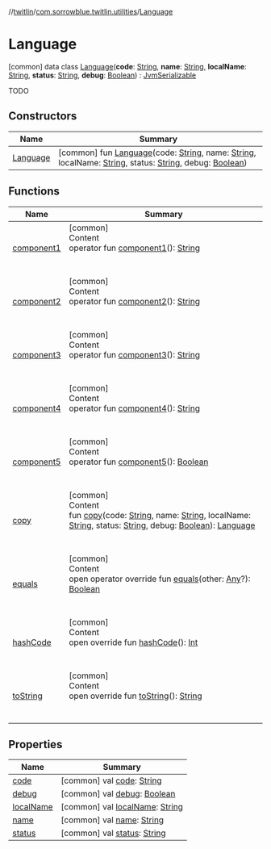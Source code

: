 //[twitlin](../../index.md)/[com.sorrowblue.twitlin.utilities](../index.md)/[Language](index.md)



# Language  
 [common] data class [Language](index.md)(**code**: [String](https://kotlinlang.org/api/latest/jvm/stdlib/kotlin/-string/index.html), **name**: [String](https://kotlinlang.org/api/latest/jvm/stdlib/kotlin/-string/index.html), **localName**: [String](https://kotlinlang.org/api/latest/jvm/stdlib/kotlin/-string/index.html), **status**: [String](https://kotlinlang.org/api/latest/jvm/stdlib/kotlin/-string/index.html), **debug**: [Boolean](https://kotlinlang.org/api/latest/jvm/stdlib/kotlin/-boolean/index.html)) : [JvmSerializable](../../com.sorrowblue.twitlin.annotation/-jvm-serializable/index.md)

TODO

   


## Constructors  
  
|  Name|  Summary| 
|---|---|
| <a name="com.sorrowblue.twitlin.utilities/Language/Language/#kotlin.String#kotlin.String#kotlin.String#kotlin.String#kotlin.Boolean/PointingToDeclaration/"></a>[Language](-language.md)| <a name="com.sorrowblue.twitlin.utilities/Language/Language/#kotlin.String#kotlin.String#kotlin.String#kotlin.String#kotlin.Boolean/PointingToDeclaration/"></a> [common] fun [Language](-language.md)(code: [String](https://kotlinlang.org/api/latest/jvm/stdlib/kotlin/-string/index.html), name: [String](https://kotlinlang.org/api/latest/jvm/stdlib/kotlin/-string/index.html), localName: [String](https://kotlinlang.org/api/latest/jvm/stdlib/kotlin/-string/index.html), status: [String](https://kotlinlang.org/api/latest/jvm/stdlib/kotlin/-string/index.html), debug: [Boolean](https://kotlinlang.org/api/latest/jvm/stdlib/kotlin/-boolean/index.html))   <br>


## Functions  
  
|  Name|  Summary| 
|---|---|
| <a name="com.sorrowblue.twitlin.utilities/Language/component1/#/PointingToDeclaration/"></a>[component1](component1.md)| <a name="com.sorrowblue.twitlin.utilities/Language/component1/#/PointingToDeclaration/"></a>[common]  <br>Content  <br>operator fun [component1](component1.md)(): [String](https://kotlinlang.org/api/latest/jvm/stdlib/kotlin/-string/index.html)  <br><br><br>
| <a name="com.sorrowblue.twitlin.utilities/Language/component2/#/PointingToDeclaration/"></a>[component2](component2.md)| <a name="com.sorrowblue.twitlin.utilities/Language/component2/#/PointingToDeclaration/"></a>[common]  <br>Content  <br>operator fun [component2](component2.md)(): [String](https://kotlinlang.org/api/latest/jvm/stdlib/kotlin/-string/index.html)  <br><br><br>
| <a name="com.sorrowblue.twitlin.utilities/Language/component3/#/PointingToDeclaration/"></a>[component3](component3.md)| <a name="com.sorrowblue.twitlin.utilities/Language/component3/#/PointingToDeclaration/"></a>[common]  <br>Content  <br>operator fun [component3](component3.md)(): [String](https://kotlinlang.org/api/latest/jvm/stdlib/kotlin/-string/index.html)  <br><br><br>
| <a name="com.sorrowblue.twitlin.utilities/Language/component4/#/PointingToDeclaration/"></a>[component4](component4.md)| <a name="com.sorrowblue.twitlin.utilities/Language/component4/#/PointingToDeclaration/"></a>[common]  <br>Content  <br>operator fun [component4](component4.md)(): [String](https://kotlinlang.org/api/latest/jvm/stdlib/kotlin/-string/index.html)  <br><br><br>
| <a name="com.sorrowblue.twitlin.utilities/Language/component5/#/PointingToDeclaration/"></a>[component5](component5.md)| <a name="com.sorrowblue.twitlin.utilities/Language/component5/#/PointingToDeclaration/"></a>[common]  <br>Content  <br>operator fun [component5](component5.md)(): [Boolean](https://kotlinlang.org/api/latest/jvm/stdlib/kotlin/-boolean/index.html)  <br><br><br>
| <a name="com.sorrowblue.twitlin.utilities/Language/copy/#kotlin.String#kotlin.String#kotlin.String#kotlin.String#kotlin.Boolean/PointingToDeclaration/"></a>[copy](copy.md)| <a name="com.sorrowblue.twitlin.utilities/Language/copy/#kotlin.String#kotlin.String#kotlin.String#kotlin.String#kotlin.Boolean/PointingToDeclaration/"></a>[common]  <br>Content  <br>fun [copy](copy.md)(code: [String](https://kotlinlang.org/api/latest/jvm/stdlib/kotlin/-string/index.html), name: [String](https://kotlinlang.org/api/latest/jvm/stdlib/kotlin/-string/index.html), localName: [String](https://kotlinlang.org/api/latest/jvm/stdlib/kotlin/-string/index.html), status: [String](https://kotlinlang.org/api/latest/jvm/stdlib/kotlin/-string/index.html), debug: [Boolean](https://kotlinlang.org/api/latest/jvm/stdlib/kotlin/-boolean/index.html)): [Language](index.md)  <br><br><br>
| <a name="kotlin/Any/equals/#kotlin.Any?/PointingToDeclaration/"></a>[equals](../../com.sorrowblue.twitlin.v2.users/-users-api/-expansion/-companion/index.md#%5Bkotlin%2FAny%2Fequals%2F%23kotlin.Any%3F%2FPointingToDeclaration%2F%5D%2FFunctions%2F1930806739)| <a name="kotlin/Any/equals/#kotlin.Any?/PointingToDeclaration/"></a>[common]  <br>Content  <br>open operator override fun [equals](../../com.sorrowblue.twitlin.v2.users/-users-api/-expansion/-companion/index.md#%5Bkotlin%2FAny%2Fequals%2F%23kotlin.Any%3F%2FPointingToDeclaration%2F%5D%2FFunctions%2F1930806739)(other: [Any](https://kotlinlang.org/api/latest/jvm/stdlib/kotlin/-any/index.html)?): [Boolean](https://kotlinlang.org/api/latest/jvm/stdlib/kotlin/-boolean/index.html)  <br><br><br>
| <a name="kotlin/Any/hashCode/#/PointingToDeclaration/"></a>[hashCode](../../com.sorrowblue.twitlin.v2.users/-users-api/-expansion/-companion/index.md#%5Bkotlin%2FAny%2FhashCode%2F%23%2FPointingToDeclaration%2F%5D%2FFunctions%2F1930806739)| <a name="kotlin/Any/hashCode/#/PointingToDeclaration/"></a>[common]  <br>Content  <br>open override fun [hashCode](../../com.sorrowblue.twitlin.v2.users/-users-api/-expansion/-companion/index.md#%5Bkotlin%2FAny%2FhashCode%2F%23%2FPointingToDeclaration%2F%5D%2FFunctions%2F1930806739)(): [Int](https://kotlinlang.org/api/latest/jvm/stdlib/kotlin/-int/index.html)  <br><br><br>
| <a name="kotlin/Any/toString/#/PointingToDeclaration/"></a>[toString](../../com.sorrowblue.twitlin.v2.users/-users-api/-expansion/-companion/index.md#%5Bkotlin%2FAny%2FtoString%2F%23%2FPointingToDeclaration%2F%5D%2FFunctions%2F1930806739)| <a name="kotlin/Any/toString/#/PointingToDeclaration/"></a>[common]  <br>Content  <br>open override fun [toString](../../com.sorrowblue.twitlin.v2.users/-users-api/-expansion/-companion/index.md#%5Bkotlin%2FAny%2FtoString%2F%23%2FPointingToDeclaration%2F%5D%2FFunctions%2F1930806739)(): [String](https://kotlinlang.org/api/latest/jvm/stdlib/kotlin/-string/index.html)  <br><br><br>


## Properties  
  
|  Name|  Summary| 
|---|---|
| <a name="com.sorrowblue.twitlin.utilities/Language/code/#/PointingToDeclaration/"></a>[code](code.md)| <a name="com.sorrowblue.twitlin.utilities/Language/code/#/PointingToDeclaration/"></a> [common] val [code](code.md): [String](https://kotlinlang.org/api/latest/jvm/stdlib/kotlin/-string/index.html)   <br>
| <a name="com.sorrowblue.twitlin.utilities/Language/debug/#/PointingToDeclaration/"></a>[debug](debug.md)| <a name="com.sorrowblue.twitlin.utilities/Language/debug/#/PointingToDeclaration/"></a> [common] val [debug](debug.md): [Boolean](https://kotlinlang.org/api/latest/jvm/stdlib/kotlin/-boolean/index.html)   <br>
| <a name="com.sorrowblue.twitlin.utilities/Language/localName/#/PointingToDeclaration/"></a>[localName](local-name.md)| <a name="com.sorrowblue.twitlin.utilities/Language/localName/#/PointingToDeclaration/"></a> [common] val [localName](local-name.md): [String](https://kotlinlang.org/api/latest/jvm/stdlib/kotlin/-string/index.html)   <br>
| <a name="com.sorrowblue.twitlin.utilities/Language/name/#/PointingToDeclaration/"></a>[name](name.md)| <a name="com.sorrowblue.twitlin.utilities/Language/name/#/PointingToDeclaration/"></a> [common] val [name](name.md): [String](https://kotlinlang.org/api/latest/jvm/stdlib/kotlin/-string/index.html)   <br>
| <a name="com.sorrowblue.twitlin.utilities/Language/status/#/PointingToDeclaration/"></a>[status](status.md)| <a name="com.sorrowblue.twitlin.utilities/Language/status/#/PointingToDeclaration/"></a> [common] val [status](status.md): [String](https://kotlinlang.org/api/latest/jvm/stdlib/kotlin/-string/index.html)   <br>

